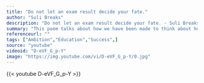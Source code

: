 ```yaml
---
title: "Do not let an exam result decide your fate."
author: "Suli Breaks"
description: "Do not let an exam result decide your fate. - Suli Breaks quotes from GetInspired365.com"
summary: "This poem talks about how we have been made to think about how education and getting university degrees can give us opportunities to have a better chance in making our dream careers a reality. It also touches on how as individuals we are judged and tested by how well we perform on exams, but not all people perform well in exams so why are they made out to feel like they're dumb? The inconsistencies of the education system are really peeled open to reveal a deep problem that needs to be addressed"
referenceurl: ""
tags: ["Ambition","Education","Success",]
source: "youtube"
videoid: "D-eVF_G_p-Y"
image: "https://img.youtube.com/vi/D-eVF_G_p-Y/0.jpg"
---
```


{{< youtube D-eVF_G_p-Y >}}
